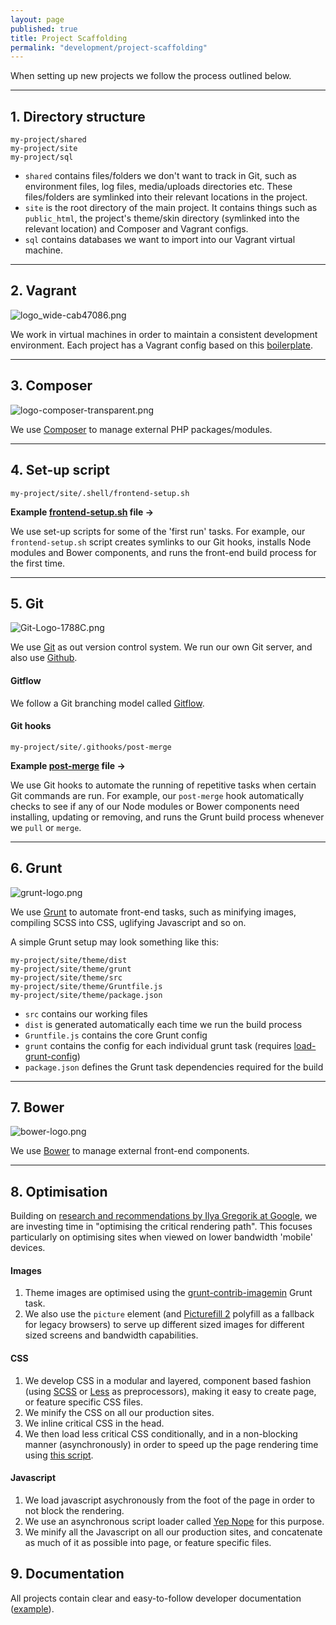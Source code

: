```yaml
---
layout: page
published: true
title: Project Scaffolding
permalink: "development/project-scaffolding"
---
```


When setting up new projects we follow the process outlined below.

---

## 1. Directory structure

```
my-project/shared
my-project/site
my-project/sql
```

* `shared` contains files/folders we don't want to track in Git, such as environment files, log files, media/uploads directories etc. These files/folders are symlinked into their relevant locations in the project.
* `site` is the root directory of the main project. It contains things such as `public_html`, the project's theme/skin directory (symlinked into the relevant location) and Composer and Vagrant configs.
* `sql` contains databases we want to import into our Vagrant virtual machine.

---

## 2. Vagrant

![logo_wide-cab47086.png](/assets/uploads/logo_wide-cab47086.png)

We work in virtual machines in order to maintain a consistent development environment. Each project has a Vagrant config based on this [boilerplate](https://github.com/gpmd/vagrant-puppet-boilerplate).

---

## 3. Composer

![logo-composer-transparent.png](/assets/uploads/logo-composer-transparent.png)

We use [Composer](https://getcomposer.org/) to manage external PHP packages/modules.

---

## 4. Set-up script

```
my-project/site/.shell/frontend-setup.sh
```

**Example [frontend-setup.sh](https://gist.github.com/matt-bailey/22122af72c7be33e3bf6#file-frontend-setup-sh) file →**

We use set-up scripts for some of the 'first run' tasks. For example, our `frontend-setup.sh` script creates symlinks to our Git hooks, installs Node modules and Bower components, and runs the front-end build process for the first time.

---

## 5. Git

![Git-Logo-1788C.png](/assets/uploads/Git-Logo-1788C.png)

We use [Git](http://git-scm.com/) as out version control system. We run our own Git server, and also use [Github](https://github.com/).

#### Gitflow

We follow a Git branching model called [Gitflow](/development/gitflow).

#### Git hooks

```
my-project/site/.githooks/post-merge
```

**Example [post-merge](https://gist.github.com/matt-bailey/bfdaaa290954e1a23f2f#file-post-merge) file →**

We use Git hooks to automate the running of repetitive tasks when certain Git commands are run. For example, our `post-merge` hook automatically checks to see if any of our Node modules or Bower components need installing, updating or removing, and runs the Grunt build process whenever we `pull` or `merge`.

---

## 6. Grunt

![grunt-logo.png](/assets/uploads/grunt-logo.png)

We use [Grunt](http://gruntjs.com/) to automate front-end tasks, such as minifying images, compiling SCSS into CSS, uglifying Javascript and so on.

A simple Grunt setup may look something like this:

```
my-project/site/theme/dist
my-project/site/theme/grunt
my-project/site/theme/src
my-project/site/theme/Gruntfile.js
my-project/site/theme/package.json
```

* `src` contains our working files
* `dist` is generated automatically each time we run the build process
* `Gruntfile.js` contains the core Grunt config
* `grunt` contains the config for each individual grunt task (requires [load-grunt-config](https://github.com/firstandthird/load-grunt-config))
* `package.json` defines the Grunt task dependencies required for the build

---

## 7. Bower

![bower-logo.png](/assets/uploads/bower-logo.png)

We use [Bower](http://bower.io/) to manage external front-end components.

---

## 8. Optimisation

Building on [research and recommendations by Ilya Gregorik at Google](https://www.youtube.com/watch?v=YV1nKLWoARQ&feature=youtu.be), we are investing time in "optimising the critical rendering path". This focuses particularly on optimising sites when viewed on lower bandwidth 'mobile' devices.

#### Images

1. Theme images are optimised using the [grunt-contrib-imagemin](https://github.com/gruntjs/grunt-contrib-imagemin) Grunt task.
2. We also use the `picture` element (and [Picturefill 2](http://scottjehl.github.io/picturefill/) polyfill as a fallback for legacy browsers) to serve up different sized images for different sized screens and bandwidth capabilities.

#### CSS

1. We develop CSS in a modular and layered, component based fashion (using [SCSS](http://sass-lang.com/) or [Less](http://lesscss.org/) as preprocessors), making it easy to create page, or feature specific CSS files.
2. We minify the CSS on all our production sites.
3. We inline critical CSS in the head.
4. We then load less critical CSS conditionally, and in a non-blocking manner (asynchronously) in order to speed up the page rendering time using [this script](https://gist.github.com/matt-bailey/602b40c77a5d3381ff26#file-async-and-conditional-css-loading-html).

#### Javascript

1. We load javascript asychronously from the foot of the page in order to not block the rendering.
2. We use an asynchronous script loader called [Yep Nope](http://yepnopejs.com/) for this purpose.
3. We minify all the Javascript on all our production sites, and concatenate as much of it as possible into page, or feature specific files.

## 9. Documentation

All projects contain clear and easy-to-follow developer documentation ([example](https://github.com/gpmd/vagrant-puppet-boilerplate/blob/master/README.md)).